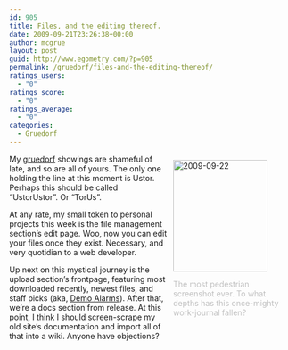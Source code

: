 ```yaml
---
id: 905
title: Files, and the editing thereof.
date: 2009-09-21T23:26:38+00:00
author: mcgrue
layout: post
guid: http://www.egometry.com/?p=905
permalink: /gruedorf/files-and-the-editing-thereof/
ratings_users:
  - "0"
ratings_score:
  - "0"
ratings_average:
  - "0"
categories:
  - Gruedorf
---
```

<div style="float: right; width: 200px; margin: 10px;">
  <a href="http://www.egometry.com/i/2009/09/2009-09-22.jpg" rel="lightbox[pics905]" title="A screenshot of a control panel page.  Woo?"><img src="http://www.egometry.com/i/2009/09/2009-09-22.thumbnail.jpg" alt="2009-09-22" width="169" height="200" class="attachment wp-att-906 alignleft" /></a></p> 
  
  <p class="wp-caption-text" style="color: silver;">
    The most pedestrian screenshot ever. To what depths has this once-mighty work-journal fallen?
  </p>
</div>

My <a href=http://www.johnweng.com/gruedorf/>gruedorf</a> showings are shameful of late, and so are all of yours. The only one holding the line at this moment is Ustor. Perhaps this should be called &#8220;UstorUstor&#8221;. Or &#8220;TorUs&#8221;.

At any rate, my small token to personal projects this week is the file management section&#8217;s edit page. Woo, now you can edit your files once they exist. Necessary, and very quotidian to a web developer.

Up next on this mystical journey is the upload section&#8217;s frontpage, featuring most downloaded recently, newest files, and staff picks (aka, <a href=http://verge-rpg.com/demoalarm/>Demo Alarms</a>). After that, we&#8217;re a docs section from release. At this point, I think I should screen-scrape my old site&#8217;s documentation and import all of that into a wiki. Anyone have objections?